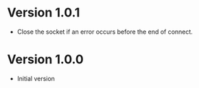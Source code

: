 # Version 1.0.1

- Close the socket if an error occurs before the end of connect.

# Version 1.0.0

- Initial version
